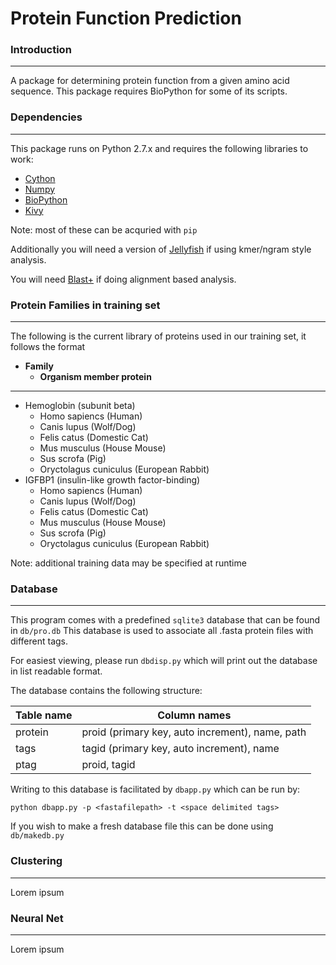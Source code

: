 # Protein Function Prediction

### Introduction
***
A package for determining protein function from a given amino acid sequence. This package requires BioPython for some of its scripts.

### Dependencies
***
This package runs on Python 2.7.x and requires the following libraries to work:

* [Cython](https://github.com/cython/cython)
* [Numpy](https://github.com/numpy/numpy)
* [BioPython](https://github.com/biopython/biopython)
* [Kivy](https://github.com/kivy/kivy)

Note: most of these can be acquried with `pip`

Additionally you will need a version of [Jellyfish](https://github.com/gmarcais/Jellyfish) if using kmer/ngram style analysis.

You will need [Blast+](https://blast.ncbi.nlm.nih.gov/Blast.cgi?PAGE_TYPE=BlastDocs&DOC_TYPE=Download) if doing alignment based analysis.

### Protein Families in training set
***
The following is the current library of proteins used in our training set, it follows the format

* **Family**
  * **Organism member protein**

***

* Hemoglobin (subunit beta)
  * Homo sapiencs (Human)
  * Canis lupus (Wolf/Dog)
  * Felis catus (Domestic Cat)
  * Mus musculus (House Mouse)
  * Sus scrofa (Pig)
  * Oryctolagus cuniculus (European Rabbit)
* IGFBP1 (insulin-like growth factor-binding)
  * Homo sapiencs (Human)
  * Canis lupus (Wolf/Dog)
  * Felis catus (Domestic Cat)
  * Mus musculus (House Mouse)
  * Sus scrofa (Pig)
  * Oryctolagus cuniculus (European Rabbit)

Note: additional training data may be specified at runtime

### Database
***
This program comes with a predefined `sqlite3` database that can be found in `db/pro.db` This database is used to associate all .fasta protein files with different tags.

For easiest viewing, please run `dbdisp.py` which will print out the database in list readable format.

The database contains the following structure:

Table name | Column names
---------- | ------------
protein    | proid (primary key, auto increment), name, path
tags       | tagid (primary key, auto increment), name
ptag       | proid, tagid

Writing to this database is facilitated by `dbapp.py` which can be run by:

`python dbapp.py -p <fastafilepath> -t <space delimited tags>`

If you wish to make a fresh database file this can be done using `db/makedb.py`

### Clustering
***
Lorem ipsum

### Neural Net
***
Lorem ipsum
